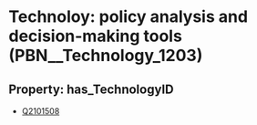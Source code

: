 # Technoloy: __policy analysis and decision-making tools__ (PBN__Technology_1203)

## Property: has_TechnologyID

* [Q2101508](Q2101508)

